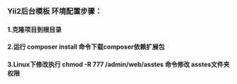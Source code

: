 ### Yii2后台模板 环境配置步骤：

#### 1.克隆项目到根目录

#### 2.运行  composer install 命令下载composer依赖扩展包

#### 3.Linux下修改执行 chmod -R 777 /admin/web/asstes 命令修改 asstes文件夹权限
